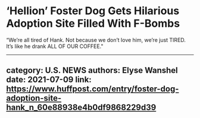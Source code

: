 # ‘Hellion’ Foster Dog Gets Hilarious Adoption Site Filled With F-Bombs

“We’re all tired of Hank. Not because we don’t love him, we’re just TIRED. It’s like he drank ALL OF OUR COFFEE."

---
category: U.S. NEWS
authors: Elyse Wanshel
date: 2021-07-09
link: https://www.huffpost.com/entry/foster-dog-adoption-site-hank_n_60e88938e4b0df9868229d39
---
